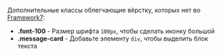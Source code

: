 Дополнительные классы облегчающие вёрстку, которых нет во [Framework7](http://framework7.io):
- **.font-100** - Размер шрифта `100px`, чтобы сделать иконку большой
- **.message-card** - Добавьте элементу `div`, чтобы выделить блок текста